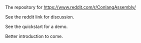 The repository for https://www.reddit.com/r/ConlangAssembly/

See the reddit link for discussion.

See the quickstart for a demo.

Better introduction to come.
